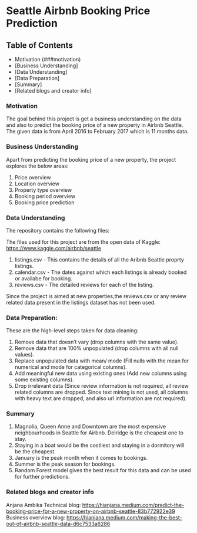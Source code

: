 # Seattle Airbnb Booking Price Prediction

## Table of Contents
- Motivation (###motivation)
- [Business Understanding]
- [Data Understanding]
- [Data Preparation]
- [Summary]
- [Related blogs and creator info]

### Motivation 

The goal behind this project is get a business understanding on the data and also to predict the booking price of a new property in Airbnb Seattle. The given data is from April 2016 to February 2017 which is 11 months data.

### Business Understanding

Apart from predicting the booking price of a new property, the project explores the below areas:

1. Price overview
2. Location overview
3. Property type overview
4. Booking period overview
5. Booking price prediction

### Data Understanding

The repository contains the following files:



The files used for this project are from the open data of Kaggle: https://www.kaggle.com/airbnb/seattle

1) listings.csv - This contains the details of all the Aribnb Seattle proprty listings.
2) calendar.csv - The dates against which each listings is already booked or availabe for booking.
3) reviews.csv - The detailed reviews for each of the listing.

Since the project is aimed at new properties,the reviews.csv or any review related data present in the listings dataset has not been used. 


### Data Preparation:

These are the high-level steps taken for data cleaning:
1. Remove data that doesn’t vary (drop columns with the same value).
2. Remove data that are 100% unpopulated (drop columns with all null values).
3. Replace unpopulated data with mean/ mode (Fill nulls with the mean for numerical and mode for categorical columns).
4. Add meaningful new data using existing ones (Add new columns using some existing columns).
5. Drop irrelevant data (Since review information is not required, all review related columns are dropped. Since text mining is not used, all columns 
   with heavy text are dropped, and also url information are not required).


### Summary
1. Magnolia, Queen Anne and Downtown are the most expensive neighbourhoods in Seattle for Airbnb. Delridge is the cheapest one to stay.
2. Staying in a boat would be the costliest and staying in a dormitory will be the cheapest.
3. January is the peak month when it comes to bookings.
4. Summer is the peak season for bookings.
5. Random Forest model gives the best result for this data and can be used for further predictions.

### Related blogs and creator info

Anjana Ambika
Technical blog: https://hianjana.medium.com/predict-the-booking-price-for-a-new-property-on-airbnb-seattle-83b772922e39 
Business overview blog: https://hianjana.medium.com/making-the-best-out-of-airbnb-seattle-data-d6c7533a6286


